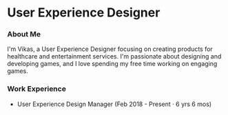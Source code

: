# User Experience Designer 


### About Me
I'm Vikas, a User Experience Designer focusing on creating products for healthcare and entertainment services. I'm passionate about designing and developing games, and I love spending my free time working on engaging games.

### Work Experience 
- User Experience Design Manager
  (Feb 2018 - Present · 6 yrs 6 mos)
